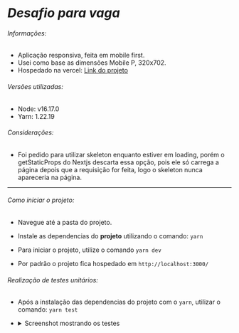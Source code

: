 # *Desafio para vaga*

###### Informações:

- Aplicação responsiva, feita em mobile first.
- Usei como base as dimensões Mobile P, 320x702.
- Hospedado na vercel: [Link do projeto](https://mks-frontend-challenge-weslleysor.vercel.app/)

###### Versões utilizadas:

- Node: v16.17.0
- Yarn: 1.22.19

###### Considerações:
- Foi pedido para utilizar skeleton enquanto estiver em loading, porém o getStaticProps do Nextjs descarta essa opção, pois ele só carrega a página depois que a requisição for feita, logo o skeleton nunca apareceria na página.

---

###### Como iniciar o projeto:

- Navegue até a pasta do projeto.

- Instale as dependencias do **projeto** utilizando o comando: `yarn`

- Para iniciar o projeto, utilize o comando `yarn dev`

- Por padrão o projeto fica hospedado em `http://localhost:3000/`

###### Realização de testes unitários:

- Após a instalação das dependencias do projeto com o `yarn`, utilizar o comando: `yarn test`
- <details>
  <summary>Screenshot mostrando os testes</summary>
  
  ![Testes](./.github/jest.png)
</details>
